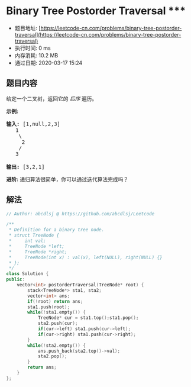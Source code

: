 # Binary Tree Postorder Traversal ***
- 题目地址: [https://leetcode-cn.com/problems/binary-tree-postorder-traversal](https://leetcode-cn.com/problems/binary-tree-postorder-traversal)
- 执行时间: 0 ms
- 内存消耗: 10.2 MB
- 通过日期: 2020-03-17 15:24

## 题目内容
<p>给定一个二叉树，返回它的 <em>后序 </em>遍历。</p>

<p><strong>示例:</strong></p>

<pre><strong>输入:</strong> [1,null,2,3]  
   1
    \
     2
    /
   3 

<strong>输出:</strong> [3,2,1]</pre>

<p><strong>进阶:</strong> 递归算法很简单，你可以通过迭代算法完成吗？</p>


## 解法
```cpp
// Author: abcdlsj @ https://github.com/abcdlsj/Leetcode

/**
 * Definition for a binary tree node.
 * struct TreeNode {
 *     int val;
 *     TreeNode *left;
 *     TreeNode *right;
 *     TreeNode(int x) : val(x), left(NULL), right(NULL) {}
 * };
 */
class Solution {
public:
    vector<int> postorderTraversal(TreeNode* root) {
        stack<TreeNode*> sta1, sta2;
        vector<int> ans;
        if(!root) return ans;
        sta1.push(root);
        while(!sta1.empty()) {
            TreeNode* cur = sta1.top();sta1.pop();
            sta2.push(cur);
            if(cur->left) sta1.push(cur->left);
            if(cur->right) sta1.push(cur->right);
        }
        while(!sta2.empty()) {
            ans.push_back(sta2.top()->val);
            sta2.pop();
        }
        return ans;
    }
};

```